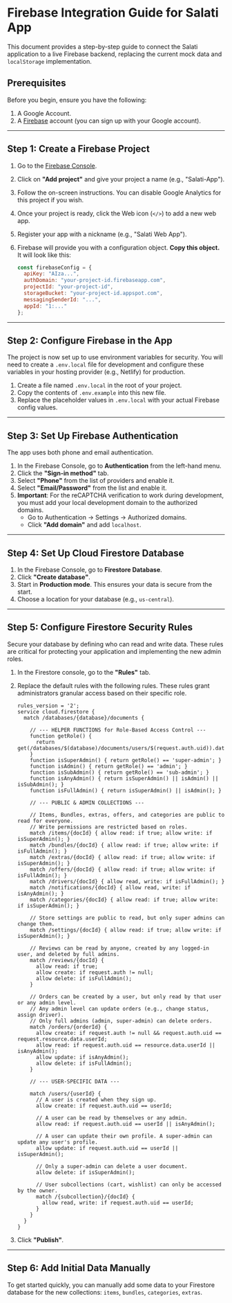 

# Firebase Integration Guide for Salati App

This document provides a step-by-step guide to connect the Salati application to a live Firebase backend, replacing the current mock data and `localStorage` implementation.

## Prerequisites

Before you begin, ensure you have the following:

1.  A Google Account.
2.  A [Firebase](https://firebase.google.com/) account (you can sign up with your Google account).

---

## Step 1: Create a Firebase Project

1.  Go to the [Firebase Console](https://console.firebase.google.com/).
2.  Click on **"Add project"** and give your project a name (e.g., "Salati-App").
3.  Follow the on-screen instructions. You can disable Google Analytics for this project if you wish.
4.  Once your project is ready, click the Web icon (`</>`) to add a new web app.
5.  Register your app with a nickname (e.g., "Salati Web App").
6.  Firebase will provide you with a configuration object. **Copy this object.** It will look like this:

    ```javascript
    const firebaseConfig = {
      apiKey: "AIza...",
      authDomain: "your-project-id.firebaseapp.com",
      projectId: "your-project-id",
      storageBucket: "your-project-id.appspot.com",
      messagingSenderId: "...",
      appId: "1:..."
    };
    ```

---

## Step 2: Configure Firebase in the App

The project is now set up to use environment variables for security. You will need to create a `.env.local` file for development and configure these variables in your hosting provider (e.g., Netlify) for production.

1.  Create a file named `.env.local` in the root of your project.
2.  Copy the contents of `.env.example` into this new file.
3.  Replace the placeholder values in `.env.local` with your actual Firebase config values.

---

## Step 3: Set Up Firebase Authentication

The app uses both phone and email authentication.

1.  In the Firebase Console, go to **Authentication** from the left-hand menu.
2.  Click the **"Sign-in method"** tab.
3.  Select **"Phone"** from the list of providers and enable it.
4.  Select **"Email/Password"** from the list and enable it.
5.  **Important**: For the reCAPTCHA verification to work during development, you must add your local development domain to the authorized domains.
    *   Go to Authentication -> Settings -> Authorized domains.
    *   Click **"Add domain"** and add `localhost`.

---

## Step 4: Set Up Cloud Firestore Database

1.  In the Firebase Console, go to **Firestore Database**.
2.  Click **"Create database"**.
3.  Start in **Production mode**. This ensures your data is secure from the start.
4.  Choose a location for your database (e.g., `us-central`).

---

## Step 5: Configure Firestore Security Rules

Secure your database by defining who can read and write data. These rules are critical for protecting your application and implementing the new admin roles.

1.  In the Firestore console, go to the **"Rules"** tab.
2.  Replace the default rules with the following rules. These rules grant administrators granular access based on their specific role.

    ```
    rules_version = '2';
    service cloud.firestore {
      match /databases/{database}/documents {
    
        // --- HELPER FUNCTIONS for Role-Based Access Control ---
        function getRole() {
          return get(/databases/$(database)/documents/users/$(request.auth.uid)).data.role;
        }
        function isSuperAdmin() { return getRole() == 'super-admin'; }
        function isAdmin() { return getRole() == 'admin'; }
        function isSubAdmin() { return getRole() == 'sub-admin'; }
        function isAnyAdmin() { return isSuperAdmin() || isAdmin() || isSubAdmin(); }
        function isFullAdmin() { return isSuperAdmin() || isAdmin(); }
    
        // --- PUBLIC & ADMIN COLLECTIONS ---
        
        // Items, Bundles, extras, offers, and categories are public to read for everyone.
        // Write permissions are restricted based on roles.
        match /items/{docId} { allow read: if true; allow write: if isSuperAdmin(); }
        match /bundles/{docId} { allow read: if true; allow write: if isFullAdmin(); }
        match /extras/{docId} { allow read: if true; allow write: if isSuperAdmin(); }
        match /offers/{docId} { allow read: if true; allow write: if isFullAdmin(); }
        match /drivers/{docId} { allow read, write: if isFullAdmin(); }
        match /notifications/{docId} { allow read, write: if isAnyAdmin(); }
        match /categories/{docId} { allow read: if true; allow write: if isSuperAdmin(); }
        
        // Store settings are public to read, but only super admins can change them.
        match /settings/{docId} { allow read: if true; allow write: if isSuperAdmin(); }
    
        // Reviews can be read by anyone, created by any logged-in user, and deleted by full admins.
        match /reviews/{docId} {
          allow read: if true;
          allow create: if request.auth != null;
          allow delete: if isFullAdmin();
        }
    
        // Orders can be created by a user, but only read by that user or any admin level.
        // Any admin level can update orders (e.g., change status, assign driver).
        // Only full admins (admin, super-admin) can delete orders.
        match /orders/{orderId} {
          allow create: if request.auth != null && request.auth.uid == request.resource.data.userId;
          allow read: if request.auth.uid == resource.data.userId || isAnyAdmin();
          allow update: if isAnyAdmin();
          allow delete: if isFullAdmin();
        }
        
        // --- USER-SPECIFIC DATA ---

        match /users/{userId} {
          // A user is created when they sign up.
          allow create: if request.auth.uid == userId;
          
          // A user can be read by themselves or any admin.
          allow read: if request.auth.uid == userId || isAnyAdmin();
          
          // A user can update their own profile. A super-admin can update any user's profile.
          allow update: if request.auth.uid == userId || isSuperAdmin();
          
          // Only a super-admin can delete a user document.
          allow delete: if isSuperAdmin();
          
          // User subcollections (cart, wishlist) can only be accessed by the owner.
          match /{subcollection}/{docId} {
            allow read, write: if request.auth.uid == userId;
          }
        }
      }
    }
    ```
3.  Click **"Publish"**.

---

## Step 6: Add Initial Data Manually

To get started quickly, you can manually add some data to your Firestore database for the new collections: `items`, `bundles`, `categories`, `extras`.
